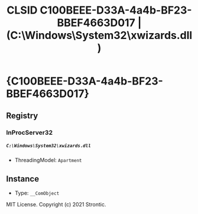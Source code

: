 ﻿---
title: "CLSID C100BEEE-D33A-4a4b-BF23-BBEF4663D017 | (C:\\Windows\\System32\\xwizards.dll)"
excerpt: What is COM-Object CLSID C100BEEE-D33A-4a4b-BF23-BBEF4663D017?
---

# {C100BEEE-D33A-4a4b-BF23-BBEF4663D017}


## Registry


### InProcServer32

##### `C:\Windows\System32\xwizards.dll`
* ThreadingModel: `Apartment`

## Instance

* Type: `__ComObject`

MIT License. Copyright (c) 2021 Strontic.


